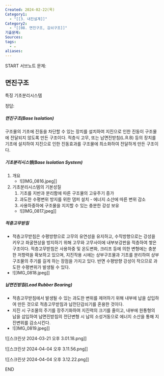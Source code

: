 ```yaml
---
Created: 2024-02-22(목)
Category1:
  - "[[3. 내진설계]]"
Category2:
  - "[[08. 면진구조, 감쇠구조]]"
기출문제: 
Sources: 
tags:
  - ✏️
aliases:
---
```

START
서브노트
문제:  
## 면진구조
특징
기초분리시스템

정답: 

##### 면진구조(Base Isolation)
구조물의 기초에 진동을 차단할 수 있는 장치를 설치하여 지진으로 인한 진동이 구조물에 전달되지 않도록 만든 구조이다. 적층식 고무, 또는 납면진받침(L.R.B) 등의 장치를 기초에 설치하여 지진으로 인한 진동효과를 구조물에 최소화하여 전달하게 만든 구조이다.

##### 기초분리시스템(Base Isolation System)
1. 개요
	- ![[IMG_0816.jpeg]]
2. 기초분리시스템의 기본성질
	1. 기초를 지반과 분리함에 따른 구조물의 고유주기 증가
	2. 과도한 수평변위 방지를 위한 댐퍼 설치 - 에너지 소산에 따른 변위 감소
	3. 사용하중하에 구조물을 지지할 수 있는 충분한 강성 보유
	- ![[IMG_0817.jpeg]]

##### 적층고무받침
- 적층고무받침은 수평방향으로 고무의 유연성을 유지하고, 수직방향으로는 강성을 키우고 좌굴현상을 방지하기 위해 고무와 고무사이에 내부보강판을 적층하여 쌓은 구조이다. 적층고무받침은 사용하중 및 온도변화, 크리프 등에 의한 변형에는 충분한 저항력을 확보하고 있으며, 지진작용 시에는 상부구조물과 기초를 분리하여 상부구조물의 주기를 길게 하는 장점을 가지고 있다. 반면 수평방향 강성이 작으므로 과도한 수평변위가 발생될 수 있다.
- ![[IMG_0818.jpeg]]

##### 납면진받침(Lead Rubber Bearing)
- 적층고무받침에서 발생될 수 있는 과도한 변위를 제어하기 위해 내부에 납을 삽입하여 만든 것으로 적층고무받침과 납전단감쇠기를 혼용한 것이다.
- 지진 시 구조물의 주기를 장주기화하여 지진력의 크기를 줄이고, 내부에 원통형의 납을 삽입하여 납면진받침의 전단변형 시 납의 소성거동으로 에너지 소산을 통해 지진변위를 감소시킨다.
- ![[IMG_0819.jpeg]]


![[스크린샷 2024-03-21 오후 3.01.18.png]]

![[스크린샷 2024-04-04 오후 3.11.56.png]]

![[스크린샷 2024-04-04 오후 3.12.22.png]]
<!--ID: 1689941183175-->
END

